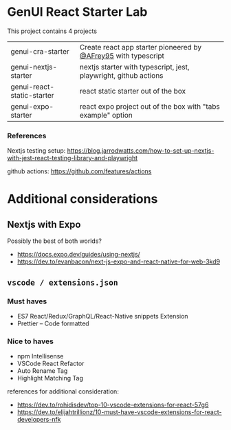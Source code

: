 # GenUI React Starter Lab

This project contains 4 projects

|                            |                                                                                              |
| -------------------------- | -------------------------------------------------------------------------------------------- |
| genui-cra-starter          | Create react app starter pioneered by [@AFrey95](https://github.com/AFrey95) with typescript |
| genui-nextjs-starter       | nextjs starter with typescript, jest, playwright, github actions                             |
| genui-react-static-starter | react static starter out of the box                                                          |
| genui-expo-starter         | react expo project out of the box with "tabs example" option                                 |

### References

Nextjs testing setup: https://blog.jarrodwatts.com/how-to-set-up-nextjs-with-jest-react-testing-library-and-playwright

github actions: https://github.com/features/actions

# Additional considerations

## Nextjs with Expo

Possibly the best of both worlds?

- https://docs.expo.dev/guides/using-nextjs/
- https://dev.to/evanbacon/next-js-expo-and-react-native-for-web-3kd9

## `vscode / extensions.json`

### Must haves

- ES7 React/Redux/GraphQL/React-Native snippets Extension
- Prettier – Code formatted

### Nice to haves

- npm Intellisense
- VSCode React Refactor
- Auto Rename Tag
- Highlight Matching Tag

references for additional consideration:

- https://dev.to/rohidisdev/top-10-vscode-extensions-for-react-57g6
- https://dev.to/elijahtrillionz/10-must-have-vscode-extensions-for-react-developers-nfk
